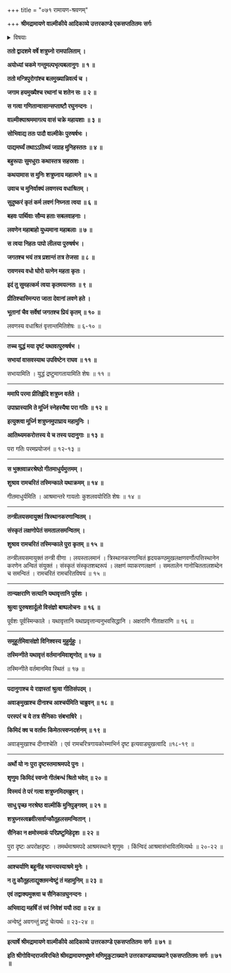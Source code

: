 +++
title = "०७१ रामायण-श्रवणम्"

+++
**श्रीमद्रामायणे वाल्मीकीये आदिकाव्ये उत्तरकाण्डे एकसप्ततितमः सर्गः**


<details><summary>विषयाः</summary>

श्री-राम-दिदृक्षया ऽयोध्यां प्रति प्रस्थितवता शत्रुघ्नेन  
मार्गवशाद् वाल्मीक्य्-आश्रमम् एत्य  
तद्-अभिवादनम् ॥ १ ॥  
वाल्मीकिना तं प्रति लवण-मारण-प्रशंसन-पूर्वकं  
तम् मूर्धाघ्राणनेन सपरिवारस्य तस्यातिथ्य-करणम् ॥ २ ॥  
भुक्त्वा सुखोपविष्टेन स-परिवारेण शत्रुघ्नेन  
+आश्रमान्तरे कुश-लव-कृताद्भुततर--श्री-रामायण-गान-श्रवणम् ॥ ३ ॥  
तच्-छ्रवण-विस्मित-परिजनैस्  
तत्-तत्त्व-जिज्ञासया वाल्मीकिं प्रति तत्-प्रश्नं प्रार्थितेन शत्रुघ्नेन  
तान् प्रति तस्यानौचित्य-कथनेन वाल्मीक्य्-अनुज्ञया स्वावास-गमनम् ॥ ४ ॥
</details>


**ततो द्वादशमे वर्षे शत्रुघ्नो रामपालिताम् ।**

**अयोध्यां चकमे गन्तुमल्पभृत्यबलानुगः ॥ १ ॥**

**ततो मन्त्रिपुरोगांश्च बलमुख्यान्निवर्त्य च ।**

**जगाम हयमुख्यैश्च रथानां च शतेन सः ॥ २ ॥**

**स गत्वा गणितान्वासान्सप्ताष्टौ रघुनन्दनः ।**

**वाल्मीक्याश्रममागत्य वासं चक्रे महायशाः ॥ ३ ॥**

**सोभिवाद्य ततः पादौ वाल्मीकेः पुरुषर्षभः ।**

**पाद्यमर्घ्यं तथाऽऽतिथ्यं जग्राह मुनिहस्ततः ॥ ४ ॥**

**बहुरूपाः सुमधुराः कथास्तत्र सहस्रशः ।**

**कथयामास स मुनिः शत्रुघ्नाय महात्मने ॥ ५ ॥**

**उवाच च मुनिर्वाक्यं लवणस्य वधाश्रितम् ।**

**सुदुष्करं कृतं कर्म लवणं निघ्नता त्वया ॥ ६ ॥**

**बहवः पार्थिवाः सौम्य हताः सबलवाहनाः ।**

**लवणेन महाबाहो युध्यमाना महाबलाः ॥ ७ ॥**

**स त्वया निहतः पापो लीलया पुरुषर्षभ ।**

**जगतश्च भयं तत्र प्रशान्तं तत्र तेजसा ॥ ८ ॥**

**रावणस्य वधो घोरो यत्नेन महता कृतः ।**

**इदं तु सुमहत्कर्म त्वया कृतमयत्नतः ॥ ९ ॥**

**प्रीतिश्चास्मिन्परा जाता देवानां लवणे हते ।**

**भूतानां चैव सर्वेषां जगतश्च प्रियं कृतम् ॥ १० ॥**

लवणस्य वधाश्रितं वृत्तान्तमितिशेषः ॥ ६-१० ॥

****

**तच्च युद्धं मया दृष्टं यथावत्पुरुषर्षभ ।**

**सभायां वासवस्याथ उपविष्टेन राघव ॥ ११ ॥**

सभायामिति । युद्धं द्रष्टुमागतायामिति शेषः ॥ ११ ॥

****

**ममापि परमा प्रीतिर्हृदि शत्रुघ्न वर्तते ।**

**उपाघ्रास्यामि ते मूर्ध्नि स्नेहस्यैषा परा गतिः ॥ १२ ॥**

**इत्युक्त्वा मूर्ध्नि शत्रुघ्नमुपाघ्राय महामुनिः ।**

**आतिथ्यमकरोत्तस्य ये च तस्य पदानुगाः ॥ १३ ॥**

परा गतिः परमप्रयोजनं ॥ १२-१३ ॥

****

**स भुक्तवान्नरश्रेष्ठो गीतमाधुर्यमुत्तमम् ।**

**शुश्राव रामचरितं तस्मिन्काले यथाक्रमम् ॥ १४ ॥**

गीतमाधुर्यमिति । आश्रमान्तरे गायतोः कुशलवयोरिति शेषः ॥ १४ ॥

****

**तन्त्रीलयसमायुक्तं त्रिस्थानकरणान्वितम् ।**

**संस्कृतं लक्षणोपेतं समतालसमन्वितम् ।**

**शुश्राव रामचरितं तस्मिन्काले पुरा कृतम् ॥ १५ ॥**

तन्त्रीलयसमायुक्तं तन्त्री वीणा । लयस्तालमानं । त्रिस्थानकरणान्वितं हृदयकण्ठमुखलक्षणवर्णोत्पत्तिस्थानेन करणेन अन्वितं संयुक्तं । संस्कृतं संस्कृतशब्दरूपं । लक्षणं व्याकरणलक्षणं । समतालेन गानोचिततालशब्देन च समन्वितं । रामचरितं रामचरितविषयं ॥ १५ ॥

****

**तान्यक्षराणि सत्यानि यथावृत्तानि पूर्वशः ।**

**श्रुत्वा पुरुषशार्दूलो विसंज्ञो बाष्पलोचनः ॥ १६ ॥**

पूर्वशः पूर्वस्मिन्काले । यथावृत्तानि यथाप्रवृत्तान्यनुभवसिद्धानि । अक्षराणि गीताक्षराणि ॥ १६ ॥

****

**समुहूर्तमिवासंज्ञो विनिश्वस्य मुहुर्मुहुः ।**

**तस्मिन्गीते यथावृत्तं वर्तमानमिवाशृणोत् ॥ १७ ॥**

तस्मिन्गीते वर्तमानमिव स्थितं ॥ १७ ॥

****

**पदानुगाश्च ये राज्ञस्तां श्रुत्वा गीतिसंपदम् ।**

**अवाङ्मुखाश्च दीनाश्च आश्चर्यमिति चाब्रुवन् ॥ १८ ॥**

**परस्परं च ये तत्र सैनिकाः संबभाषिरे ।**

**किमिदं क्व च वर्तामः किमेतत्स्वप्नदर्शनम् ॥ १९ ॥**

अवाङ्मुखाश्च दीनाश्चेति । एवं रामचरित्रगायकोस्माभिर्न दृष्ट इत्यवाड्युखत्वादि ॥१८-१९ ॥

****

**अर्थो यो नः पुरा दृष्टस्तमाश्रमपदे पुनः ।**

**शृणुमः किमिदं स्वप्नो गीतंबन्धं श्रितो भवेत् ॥ २० ॥**

**विस्मयं ते परं गत्वा शत्रुघ्नमिदमब्रुवन् ।**

**साधु पृच्छ नरश्रेष्ठ वाल्मीकिं मुनिपुङ्गवम् ॥ २१ ॥**

**शत्रुघ्नस्त्वब्रवीत्सर्वान्कौतूहलसमन्वितान् ।**

**सैनिका न क्षमोस्माकं परिप्रष्टुमिहेदृशः ॥ २२ ॥**

पुरा दृष्टः अपरोक्षदृष्टः । तमर्थमाश्रमपदे आश्रमस्थाने शृणुमः । किंन्विदं आश्रमासंभावितमित्यर्थः ॥ २०-२२ ॥

****

**आश्चर्याणि बहूनीह भवन्त्यस्याश्रमे मुनेः ।**

**न तु कौतूहलाद्युक्तमन्वेष्टुं तं महामुनिम् ॥ २३ ॥**

**एवं तद्वाक्यमुक्त्वा च सैनिकान्रघुनन्दनः ।**

**अभिवाद्य महर्षिं तं स्वं निवेशं ययौ तदा ॥ २४ ॥**

अन्वेष्टुं अवगन्तुं प्रष्टुं चेत्यर्थः ॥ २३-२४ ॥

****

**इत्यार्षे श्रीमद्रामायणे वाल्मीकीये आदिकाव्ये उत्तरकाण्डे एकसप्ततितमः सर्गः ॥ ७१ ॥**

**इति श्रीगोविन्दराजविरचिते श्रीमद्रामायणभूषणे मणिमुकुटाख्याने उत्तरकाण्डव्याख्याने एकसप्ततितमः सर्गः ॥ ७१ ॥**
